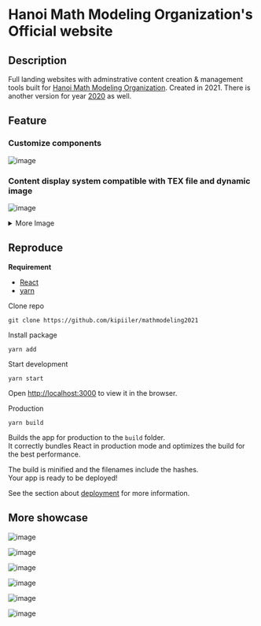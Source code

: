 # Hanoi Math Modeling Organization's Official website

## Description

Full landing websites with adminstrative content creation & management tools built for [Hanoi Math Modeling Organization](https://www.facebook.com/toanmohinh.hanoi). Created in 2021. There is another version for year [2020](https://github.com/kipiiler/Mathmodeling2020) as well.

## Feature

### **Customize components**

![image](https://user-images.githubusercontent.com/56223669/181571385-4c4812c7-7b25-44c2-81b3-5d2e27fe6b48.png)

### **Content display system compatible with TEX file and dynamic image**

![image](https://user-images.githubusercontent.com/56223669/181571910-8d727266-9afc-4482-a8c8-9a8e7994907b.png)

<details>
    <summary>More Image</summary>
    <br>
    <br>
    <img src="https://user-images.githubusercontent.com/56223669/181572519-e12c2bba-f13c-4748-b3d8-5cc4e2450843.png"/>
    <br>
    <br>
    <img src="https://user-images.githubusercontent.com/56223669/181572657-dae77108-5ae1-4589-9b02-e4a9c69b3bcd.png"/>
    
</details>

## Reproduce

**Requirement**
- [React](https://reactjs.org/)
- [yarn](https://yarnpkg.com/)

Clone repo
```
git clone https://github.com/kipiiler/mathmodeling2021
```
Install package
```
yarn add
```
Start development
```
yarn start
```
Open [http://localhost:3000](http://localhost:3000) to view it in the browser.

Production
```
yarn build
```

Builds the app for production to the `build` folder.\
It correctly bundles React in production mode and optimizes the build for the best performance.

The build is minified and the filenames include the hashes.\
Your app is ready to be deployed!

See the section about [deployment](https://facebook.github.io/create-react-app/docs/deployment) for more information.

## More showcase

![image](https://user-images.githubusercontent.com/56223669/181574432-cc9dc90f-3499-4650-b665-dbc2081baa3a.png)

![image](https://user-images.githubusercontent.com/56223669/181574495-a420ec2a-ac72-4f26-ab15-8eabde00d8d3.png)

![image](https://user-images.githubusercontent.com/56223669/181574593-d1696ede-6dd3-40ff-8068-6bd4ae6b79a7.png)

![image](https://user-images.githubusercontent.com/56223669/181574660-8ec131c5-90ac-42eb-bb3c-16c01a75a6c4.png)

![image](https://user-images.githubusercontent.com/56223669/181574899-41eae2fc-af4b-4ce2-8e5d-28b0f84baadd.png)

![image](https://user-images.githubusercontent.com/56223669/181575336-dbed202d-c183-4066-85a6-8b8da4c37063.png)
